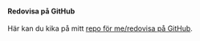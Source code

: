 #### Redovisa på GitHub

Här kan du kika på mitt [repo för me/redovisa på GitHub](https://github.com/alfs18/ramverk1).
